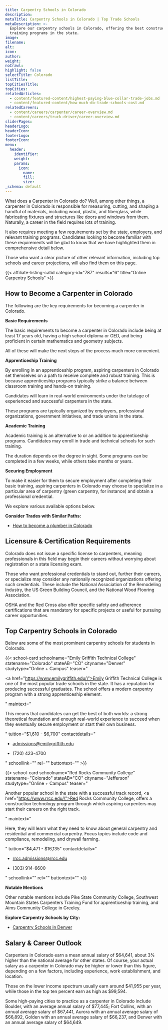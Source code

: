 ```yaml
---
title: Carpentry Schools in Colorado
description:
metaTitle: Carpentry Schools in Colorado | Top Trade Schools
metaDescription: >-
  Explore our carpentry schools in Colorado, offering the best construction
  training programs in the state.
image:
filename:
alt:
icon:
author:
weight:
noCrawl:
highlight: false
selectTitle: Colorado
listTitle:
topCitiesTitle:
topCities:
relatedArticles:
  - content/featured-content/highest-paying-blue-collar-trade-jobs.md
  - content/featured-content/how-much-do-trade-schools-cost.md
relatedCareers:
  - content/careers/carpenter/career-overview.md
  - content/careers/truck-driver/career-overview.md
sliderPages:
headerLogo:
headerIcon:
footerLogo:
footerIcon:
menu:
  header:
    identifier:
    weight:
    params:
      icon:
        name:
        fill:
        size:
_schema: default
---
```

What does a Carpenter in Colorado do? Well, among other things, a carpenter in Colorado is responsible for measuring, cutting, and shaping a handful of materials, including wood, plastic, and fiberglass, while fabricating fixtures and structures like doors and windows from them. Naturally, a career in the field requires lots of training.

It also requires meeting a few requirements set by the state, employers, and relevant training programs. Candidates looking to become familiar with these requirements will be glad to know that we have highlighted them in comprehensive detail below.

Those who want a clear picture of other relevant information, including top schools and career projections, will also find them on this page.

{{< affiliate-listing-catid category-id="787" results="6" title="Online Carpentry Schools" >}}

## **How to Become a Carpenter in Colorado**

The following are the key requirements for becoming a carpenter in Colorado.

**Basic Requirements**

The basic requirements to become a carpenter in Colorado include being at least 17 years old, having a high school diploma or GED, and being proficient in certain mathematics and geometry subjects.

All of these will make the next steps of the process much more convenient.

**Apprenticeship Training**

By enrolling in an apprenticeship program, aspiring carpenters in Colorado set themselves on a path to receive complete and robust training. This is because apprenticeship programs typically strike a balance between classroom training and hands-on training.

Candidates will learn in real-world environments under the tutelage of experienced and successful carpenters in the state.

These programs are typically organized by employers, professional organizations, government initiatives, and trade unions in the state.

**Academic Training**

Academic training is an alternative to or an addition to apprenticeship programs. Candidates may enroll in trade and technical schools for such training.

The duration depends on the degree in sight. Some programs can be completed in a few weeks, while others take months or years.

**Securing Employment**

To make it easier for them to secure employment after completing their basic training, aspiring carpenters in Colorado may choose to specialize in a particular area of carpentry (green carpentry, for instance) and obtain a professional credential.

We explore various available options below.

**Consider Trades with Similar Paths:**

* [How to become a plumber in Colorado](https://toptradeschools.com/near-you/plumber/colorado/)

## **Licensure & Certification Requirements**

Colorado does not issue a specific license to carpenters, meaning professionals in this field may begin their careers without worrying about registration or a state licensing exam.

Those who want professional credentials to stand out, further their careers, or specialize may consider any nationally recognized organizations offering such credentials. These include the National Association of the Remodeling Industry, the US Green Building Council, and the National Wood Flooring Association.

OSHA and the Red Cross also offer specific safety and adherence certifications that are mandatory for specific projects or useful for pursuing career opportunities.

## **Top Carpentry Schools in Colorado**

Below are some of the most prominent carpentry schools for students in Colorado.

{{< school-card schoolname="Emily Griffith Technical College" statename="Colorado" stateAB="CO" cityname="Denver" studytype="Online + Campus" teaser="<p><a href=\"https://www.emilygriffith.edu/\">Emily Griffith Technical College</a> is one of the most popular trade schools in the state. It has a reputation for producing successful graduates. The school offers a modern carpentry program with a strong apprenticeship element.</p>" maintext="<p>This means that candidates can get the best of both worlds: a strong theoretical foundation and enough real-world experience to succeed when they eventually secure employment or start their own business.</p>" tuition="$1,610 - $6,700" contactdetails="<ul><li><p>admissions@emilygriffith.edu</p></li><li><p>(720) 423-4700</p></li></ul>" schoollink="" rel="" buttontext="" >}}

{{< school-card schoolname="Red Rocks Community College" statename="Colorado" stateAB="CO" cityname="Jefferson" studytype="Online + Campus" teaser="<p>Another popular school in the state with a successful track record, <a href=\"https://www.rrcc.edu/\">Red Rocks Community College</a>, offers a construction technology program through which aspiring carpenters may start their careers on the right track.</p>" maintext="<p>Here, they will learn what they need to know about general carpentry and residential and commercial carpentry. Focus topics include code and compliance, remodeling, and drywall farming.</p>" tuition="$4,471 - $16,135" contactdetails="<ul><li><p>rrcc.admissions@rrcc.edu</p></li><li><p>(303) 914-6600</p><p></p></li></ul>" schoollink="" rel="" buttontext="" >}}

**Notable Mentions**

Other notable mentions include Pike State Community College, Southwest Mountain States Carpenters Training Fund for apprenticeship training, and Aims Community College in Greeley.

**Explore Carpentry Schools by City:**

* [Carpentry Schools in Denver](https://toptradeschools.com/near-you/carpenter/colorado/denver)

## **Salary & Career Outlook**

Carpenters in Colorado earn a mean annual salary of $64,641, about 3% higher than the national average for other states. Of course, your actual salary as a carpenter in Colorado may be higher or lower than this figure, depending on a few factors, including experience, work establishment, and location.

Those on the lower income spectrum usually earn around $41,955 per year, while those in the top ten percent earn as high as $99,594.

Some high-paying cities to practice as a carpenter in Colorado include Boulder, with an average annual salary of $77,445; Fort Collins, with an annual average salary of $67,441, Aurora with an annual average salary of $66,892, Golden with an annual average salary of $66,237, and Denver with an annual average salary of $64,649.<br>